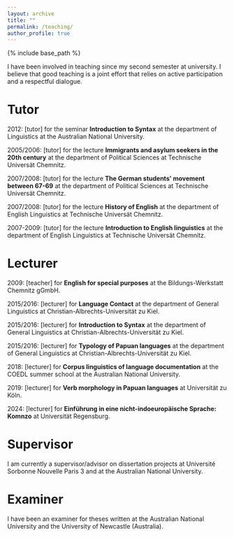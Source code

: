 ```yaml
---
layout: archive
title: ""
permalink: /teaching/
author_profile: true
---
```


{% include base_path %}

I have been involved in teaching since my second semester at university. I believe that good teaching is a joint effort that relies on active participation and a respectful dialogue.

Tutor
======
2012: [tutor] for the seminar **Introduction to Syntax** at the department of Linguistics at the Australian National University.

2005/2006: [tutor] for the lecture **Immigrants and asylum seekers in the 20th century** at the department of Political Sciences at Technische Universät Chemnitz.

2007/2008: [tutor] for the lecture **The German students' movement between 67-69** at the department of Political Sciences at Technische Universät Chemnitz.

2007/2008: [tutor] for the lecture **History of English** at the department of English Linguistics at Technische Universät Chemnitz.

2007-2009: [tutor] for the lecture **Introduction to English linguistics** at the department of English Linguistics at Technische Universät Chemnitz.

Lecturer
======
2009: [teacher] for **English for special purposes** at the Bildungs-Werkstatt Chemnitz gGmbH.

2015/2016: [lecturer] for **Language Contact** at the department of General Linguistics at Christian-Albrechts-Universität zu Kiel.

2015/2016: [lecturer] for **Introduction to Syntax** at the department of General Linguistics at Christian-Albrechts-Universität zu Kiel.

2015/2016: [lecturer] for **Typology of Papuan languages** at the department of General Linguistics at Christian-Albrechts-Universität zu Kiel.

2018: [lecturer] for **Corpus linguistics of language documentation** at the COEDL summer school at the Australian National University.

2019: [lecturer] for **Verb morphology in Papuan languages** at Universität zu Köln.

2024: [lecturer] for **Einführung in eine nicht-indoeuropäische Sprache: Komnzo** at Universität Regensburg.

Supervisor
======

I am currently a supervisor/advisor on dissertation projects at Université Sorbonne Nouvelle Paris 3 and at the Australian National University.

Examiner
======

I have been an examiner for theses written at the Australian National University and the University of Newcastle (Australia).